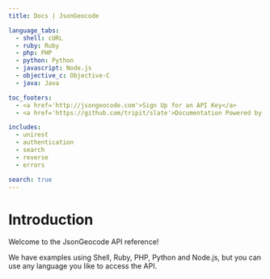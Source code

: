 ```yaml
---
title: Docs | JsonGeocode

language_tabs:
  - shell: cURL
  - ruby: Ruby
  - php: PHP
  - python: Python
  - javascript: Node.js
  - objective_c: Objective-C
  - java: Java

toc_footers:
  - <a href='http://jsongeocode.com'>Sign Up for an API Key</a>
  - <a href='https://github.com/tripit/slate'>Documentation Powered by Slate</a>

includes:
  - unirest
  - authentication
  - search
  - reverse
  - errors

search: true
---
```


# Introduction

Welcome to the JsonGeocode API reference!

We have examples using Shell, Ruby, PHP, Python and Node.js, but you can use any language you like to access the API.
